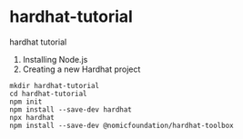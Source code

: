 # hardhat-tutorial
hardhat tutorial

1. Installing Node.js
2. Creating a new Hardhat project
```shell
mkdir hardhat-tutorial
cd hardhat-tutorial
npm init
npm install --save-dev hardhat
npx hardhat
npm install --save-dev @nomicfoundation/hardhat-toolbox

```

